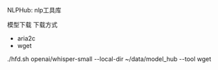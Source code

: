 NLPHub: nlp工具库


模型下载
下载方式
- aria2c
- wget

./hfd.sh openai/whisper-small --local-dir ~/data/model_hub --tool wget

